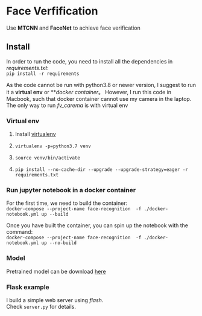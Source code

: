 # Face Verfification

Use **MTCNN** and **FaceNet** to achieve face verification

## Install

In order to run the code, you need to install all the dependencies in *requirements.txt*:  
`pip install -r requirements`

As the code cannot be run with python3.8 or newer version, I suggest to run it a **virtual env** or ***docker container*。
However, I run this code in Macbook, such that docker container cannot use my camera in the laptop.
The only way to run *fv_carema* is with virtual env

### Virtual env

1. Install [virtualenv](https://virtualenv.pypa.io/en/latest/installation.html)  

2. `virtualenv -p=python3.7 venv`  

3. `source venv/bin/activate`

4. `pip install --no-cache-dir --upgrade --upgrade-strategy=eager -r requirements.txt`

### Run jupyter notebook in a docker container

For the first time, we need to build the container:  
`
docker-compose --project-name face-recognition  -f ./docker-notebook.yml up --build
`

Once you have built the container, you can spin up the notebook with the command:  
`
docker-compose --project-name face-recognition  -f ./docker-notebook.yml up --no-build
`


### Model

Pretrained model can be download [here](https://drive.google.com/open?id=1EXPBSXwTaqrSC0OhUdXNmKSh9qJUQ55-)

### Flask example

I build a simple web server using *flash*.  
Check `server.py` for details.  

